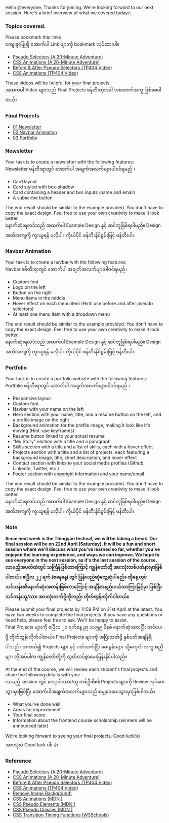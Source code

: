 Hello @everyone,
Thanks for joining. We're looking forward to our next session. Here's a brief overview of what we covered today🔥.

### Topics covered.

Please bookmark this links  
ကျေးဇူးပြု၍ အောက်ပါ Link များကို bookmark လုပ်ထားပါ။

- [Pseudo Selectors (A 20-Minute Adventure)](Pseudo-Selectors/)
- [CSS Animations (A 20-Minute Adventure)](CSS-Animations/)
- [Before & After Pseudo Selectors (TP404 Video)](https://fb.watch/jLMJv41GQ9)
- [CSS Animations (TP404 Video)](https://fb.watch/jLMMQrtj_B/)

These videos will be helpful for your final projects.  
အထက်ပါ Video များသည် Final Projects ဖန်တီးတဲ့အခါ အထောက်အကူ ဖြစ်စေပါတယ်။

### Final Projects

- [01 Newsletter](https://kaiz.me/html-css-projects/Newsletter)
- [02 Navbar Animation](https://kaiz.me/html-css-projects/Animation)
- [03 Portfolio](https://kaiz.me/html-css-projects/Portfolio)

### Newsletter

Your task is to create a newsletter with the following features:  
Newsletter ဖန်တီးရာတွင် အောက်ပါ အချက်အလက်များပါဝင်ရမည် ၊

- Card layout
- Card styled with box-shadow
- Card containing a header and two inputs (name and email)
- A subscribe button

The end result should be similar to the example provided. You don't have to copy the exact design. Feel free to use your own creativity to make it look better.  
နောက်ဆုံးရလဒ်သည် အထက်ပါ Example Design နှင့် ဆင်တူဖြစ်ရပါမည်။ Design အတိအကျကို ကူးယူရန် မလိုပါ။ ကိုယ်ပိုင် ဖန်တီးနိုင်စွမ်းဖြင့် ဖန်တီးပါ။

### Navbar Animation

Your task is to create a navbar with the following features:  
Navbar ဖန်တီးရာတွင် အောက်ပါ အချက်အလက်များပါဝင်ရမည် ၊

- Custom font
- Logo on the left
- Button on the right
- Menu items in the middle
- Hover effect on each menu item (Hint: use before and after pseudo selectors)
- At least one menu item with a dropdown menu

The end result should be similar to the example provided. You don't have to copy the exact design. Feel free to use your own creativity to make it look better.  
နောက်ဆုံးရလဒ်သည် အထက်ပါ Example Design နှင့် ဆင်တူဖြစ်ရပါမည်။ Design အတိအကျကို ကူးယူရန် မလိုပါ။ ကိုယ်ပိုင် ဖန်တီးနိုင်စွမ်းဖြင့် ဖန်တီးပါ။

### Portfolio

Your task is to create a portfolio website with the following features:  
Portfolio ဖန်တီးရာတွင် အောက်ပါ အချက်အလက်များပါဝင်ရမည် ၊

- Responsive layout
- Custom font
- Navbar with your name on the left
- Hero section with your name, title, and a resume button on the left, and a profile image on the right
- Background animation for the profile image, making it look like it's moving (Hint: use keyframes)
- Resume button linked to your actual resume
- "My Story" section with a title and a paragraph
- Skills section with a title and a list of skills, each with a hover effect
- Projects section with a title and a list of projects, each featuring a background image, title, short description, and hover effect
- Contact section with links to your social media profiles (Github, LinkedIn, Twitter, etc.)
- Footer section with copyright information and your name/email

The end result should be similar to the example provided. You don't have to copy the exact design. Feel free to use your own creativity to make it look better.  
နောက်ဆုံးရလဒ်သည် အထက်ပါ Example Design နှင့် ဆင်တူဖြစ်ရပါမည်။ Design အတိအကျကို ကူးယူရန် မလိုပါ။ ကိုယ်ပိုင် ဖန်တီးနိုင်စွမ်းဖြင့် ဖန်တီးပါ။

### Note

**Since next week is the Thingyan festival, we will be taking a break. Our final session will be on 22nd April (Saturday). It will be a fun and short session where we'll discuss what you've learned so far, whether you've enjoyed the learning experience, and ways we can improve. We hope to see everyone in the next session, as it's the last session of the course.**  
​​**လာမည့်အပတ်​​ထဲတွင် သင်္ကြန်ဖြစ်တာကြောင့် ကျွန်တော်တို့ အားလုံးတစ်ပတ်နားမှာဖြစ်ပါတယ်။ ဧပြီလ ၂၂ ရက် (စနေနေ့) တွင် ပြန်လည်ဆုံတွေ့ဆုံပါမည်။ ထိုနေ့ တွင် သင်တန်း၏နောက်ဆုံးအတန်းဖြစ်တာကြောင့် အချိန်အနည်းငယ်သာကြာမြင့်မှာ ဖြစ်ပြီး သင်တန်းသူ/သား အားလုံးတက်ဖို့ကိုလည်း တိုက်တွန်းလိုက်ပါတယ်။**


Please submit your final projects by 11:59 PM on 21st April at the latest. You have two weeks to complete the final projects. If you have any questions or need help, please feel free to ask. We'll be happy to assist.  
Final Projects များကို ဧပြီလ ၂၁ ရက်နေ့ ည ၁၁:၅၉ မိနစ် နောက်ဆုံးထားပြီး တင်ပေးဖို့ တိုက်တွန်းလိုက်ပါတယ်။  Final Projects များကို အပြီးသတ်ဖို့ နှစ်ပတ်အချိန်ရှိပါသည်။ အကယ်၍ Projects များ နှင့် ပတ်သက်ပြီး မေးခွန်းများ သို့မဟုတ် အကူအညီများ လိုအပ်ပါက ကျွန်တော်တို့ကို လွတ်လပ်စွာမေးမြန်းနိုင်ပါသည်။


At the end of the course, we will review each student's final projects and share the following details with you:  
လာမည့် session တွင် ကျောင်းသား/သူ တစ်ဦးစီ၏ Projects များကို Review လုပ်ပေးသွားမှာဖြစ်ပြီး အောက်ပါအချက်အလက်များလည်းမျှေ၀ေပေးသွားမှာဖြစ်ပါတယ်။

- What you've done well
- Areas for improvement
- Your final score
- Information about the frontend course scholarship (winners will be announced later)

We're looking forward to seeing your final projects. Good luck!👍  
အားလုံးပဲ Good luck ပါ၊ 👍

### Reference

- [Pseudo Selectors (A 20-Minute Adventure)](Pseudo-Selectors/)
- [CSS Animations (A 20-Minute Adventure)](CSS-Animations/)
- [Before & After Pseudo Selectors (TP404 Video)](https://fb.watch/jLMJv41GQ9)
- [CSS Animations (TP404 Video)](https://fb.watch/jLMMQrtj_B/)
- [Remove Image Background)](https://www.remove.bg/)
- [CSS Animations (MDN )](https://developer.mozilla.org/en-US/docs/Web/CSS/CSS_Animations/Using_CSS_animations)
- [CSS Pseudo Elements (MDN )](https://developer.mozilla.org/en-US/docs/Web/CSS/Pseudo-elements)
- [CSS Pseudo Classes (MDN )](https://developer.mozilla.org/en-US/docs/Web/CSS/Pseudo-classes)
- [CSS Transition Timing Functions (W3Schools)](https://www.w3schools.com/cssref/tryit.php?filename=trycss3_transition-timing-function2)
